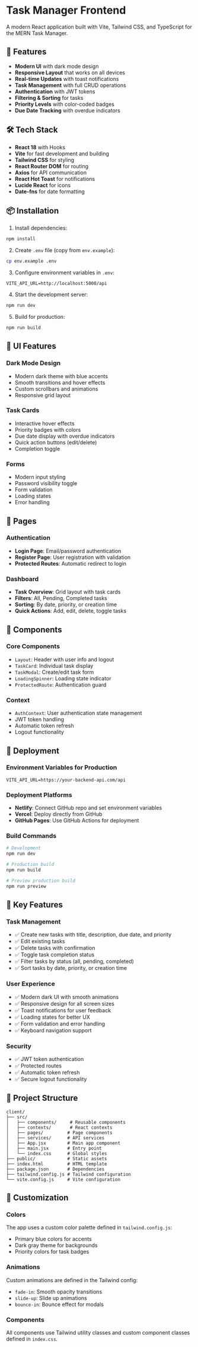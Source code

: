 # Task Manager Frontend

A modern React application built with Vite, Tailwind CSS, and TypeScript for the MERN Task Manager.

## 🚀 Features

- **Modern UI** with dark mode design
- **Responsive Layout** that works on all devices
- **Real-time Updates** with toast notifications
- **Task Management** with full CRUD operations
- **Authentication** with JWT tokens
- **Filtering & Sorting** for tasks
- **Priority Levels** with color-coded badges
- **Due Date Tracking** with overdue indicators

## 🛠️ Tech Stack

- **React 18** with Hooks
- **Vite** for fast development and building
- **Tailwind CSS** for styling
- **React Router DOM** for routing
- **Axios** for API communication
- **React Hot Toast** for notifications
- **Lucide React** for icons
- **Date-fns** for date formatting

## 📦 Installation

1. Install dependencies:
```bash
npm install
```

2. Create `.env` file (copy from `env.example`):
```bash
cp env.example .env
```

3. Configure environment variables in `.env`:
```env
VITE_API_URL=http://localhost:5000/api
```

4. Start the development server:
```bash
npm run dev
```

5. Build for production:
```bash
npm run build
```

## 🎨 UI Features

### Dark Mode Design
- Modern dark theme with blue accents
- Smooth transitions and hover effects
- Custom scrollbars and animations
- Responsive grid layout

### Task Cards
- Interactive hover effects
- Priority badges with colors
- Due date display with overdue indicators
- Quick action buttons (edit/delete)
- Completion toggle

### Forms
- Modern input styling
- Password visibility toggle
- Form validation
- Loading states
- Error handling

## 📱 Pages

### Authentication
- **Login Page**: Email/password authentication
- **Register Page**: User registration with validation
- **Protected Routes**: Automatic redirect to login

### Dashboard
- **Task Overview**: Grid layout with task cards
- **Filters**: All, Pending, Completed tasks
- **Sorting**: By date, priority, or creation time
- **Quick Actions**: Add, edit, delete, toggle tasks

## 🔧 Components

### Core Components
- `Layout`: Header with user info and logout
- `TaskCard`: Individual task display
- `TaskModal`: Create/edit task form
- `LoadingSpinner`: Loading state indicator
- `ProtectedRoute`: Authentication guard

### Context
- `AuthContext`: User authentication state management
- JWT token handling
- Automatic token refresh
- Logout functionality

## 🚀 Deployment

### Environment Variables for Production

```env
VITE_API_URL=https://your-backend-api.com/api
```

### Deployment Platforms

- **Netlify**: Connect GitHub repo and set environment variables
- **Vercel**: Deploy directly from GitHub
- **GitHub Pages**: Use GitHub Actions for deployment

### Build Commands

```bash
# Development
npm run dev

# Production build
npm run build

# Preview production build
npm run preview
```

## 🎯 Key Features

### Task Management
- ✅ Create new tasks with title, description, due date, and priority
- ✅ Edit existing tasks
- ✅ Delete tasks with confirmation
- ✅ Toggle task completion status
- ✅ Filter tasks by status (all, pending, completed)
- ✅ Sort tasks by date, priority, or creation time

### User Experience
- ✅ Modern dark UI with smooth animations
- ✅ Responsive design for all screen sizes
- ✅ Toast notifications for user feedback
- ✅ Loading states for better UX
- ✅ Form validation and error handling
- ✅ Keyboard navigation support

### Security
- ✅ JWT token authentication
- ✅ Protected routes
- ✅ Automatic token refresh
- ✅ Secure logout functionality

## 📁 Project Structure

```
client/
├── src/
│   ├── components/     # Reusable components
│   ├── contexts/       # React contexts
│   ├── pages/         # Page components
│   ├── services/      # API services
│   ├── App.jsx        # Main app component
│   ├── main.jsx       # Entry point
│   └── index.css      # Global styles
├── public/            # Static assets
├── index.html         # HTML template
├── package.json       # Dependencies
├── tailwind.config.js # Tailwind configuration
└── vite.config.js     # Vite configuration
```

## 🎨 Customization

### Colors
The app uses a custom color palette defined in `tailwind.config.js`:
- Primary blue colors for accents
- Dark gray theme for backgrounds
- Priority colors for task badges

### Animations
Custom animations are defined in the Tailwind config:
- `fade-in`: Smooth opacity transitions
- `slide-up`: Slide up animations
- `bounce-in`: Bounce effect for modals

### Components
All components use Tailwind utility classes and custom component classes defined in `index.css`. 